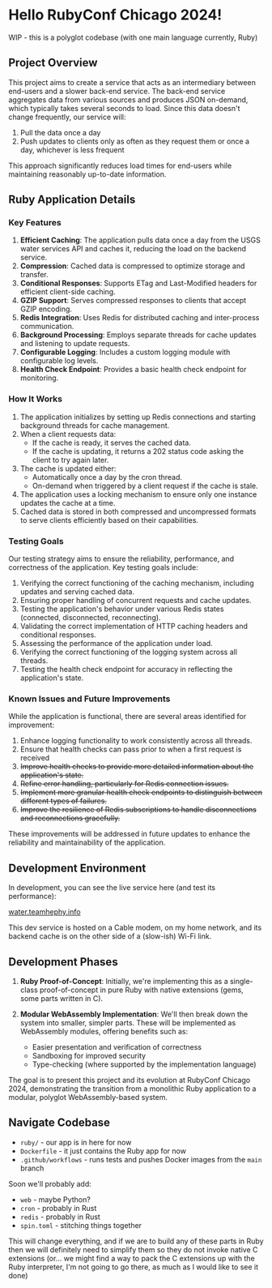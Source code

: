 # Hello RubyConf Chicago 2024!
WIP - this is a polyglot codebase (with one main language currently, Ruby)

## Project Overview

This project aims to create a service that acts as an intermediary between end-users and a slower back-end service. The back-end service aggregates data from various sources and produces JSON on-demand, which typically takes several seconds to load. Since this data doesn't change frequently, our service will:

1. Pull the data once a day
2. Push updates to clients only as often as they request them or once a day, whichever is less frequent

This approach significantly reduces load times for end-users while maintaining reasonably up-to-date information.

## Ruby Application Details

### Key Features

1. **Efficient Caching**: The application pulls data once a day from the USGS water services API and caches it, reducing the load on the backend service.
2. **Compression**: Cached data is compressed to optimize storage and transfer.
3. **Conditional Responses**: Supports ETag and Last-Modified headers for efficient client-side caching.
4. **GZIP Support**: Serves compressed responses to clients that accept GZIP encoding.
5. **Redis Integration**: Uses Redis for distributed caching and inter-process communication.
6. **Background Processing**: Employs separate threads for cache updates and listening to update requests.
7. **Configurable Logging**: Includes a custom logging module with configurable log levels.
8. **Health Check Endpoint**: Provides a basic health check endpoint for monitoring.

### How It Works

1. The application initializes by setting up Redis connections and starting background threads for cache management.
2. When a client requests data:
   - If the cache is ready, it serves the cached data.
   - If the cache is updating, it returns a 202 status code asking the client to try again later.
3. The cache is updated either:
   - Automatically once a day by the cron thread.
   - On-demand when triggered by a client request if the cache is stale.
4. The application uses a locking mechanism to ensure only one instance updates the cache at a time.
5. Cached data is stored in both compressed and uncompressed formats to serve clients efficiently based on their capabilities.

### Testing Goals

Our testing strategy aims to ensure the reliability, performance, and correctness of the application. Key testing goals include:

1. Verifying the correct functioning of the caching mechanism, including updates and serving cached data.
2. Ensuring proper handling of concurrent requests and cache updates.
3. Testing the application's behavior under various Redis states (connected, disconnected, reconnecting).
4. Validating the correct implementation of HTTP caching headers and conditional responses.
5. Assessing the performance of the application under load.
6. Verifying the correct functioning of the logging system across all threads.
7. Testing the health check endpoint for accuracy in reflecting the application's state.

### Known Issues and Future Improvements

While the application is functional, there are several areas identified for improvement:

1. Enhance logging functionality to work consistently across all threads.
2. Ensure that health checks can pass prior to when a first request is received
1. ~~Improve health checks to provide more detailed information about the application's state.~~
1. ~~Refine error handling, particularly for Redis connection issues.~~
1. ~~Implement more granular health check endpoints to distinguish between different types of failures.~~
1. ~~Improve the resilience of Redis subscriptions to handle disconnections and reconnections gracefully.~~

These improvements will be addressed in future updates to enhance the reliability and maintainability of the application.

## Development Environment

In development, you can see the live service here (and test its performance):

[water.teamhephy.info](https://water.teamhephy.info/data)

This dev service is hosted on a Cable modem, on my home network, and its backend cache is on the other side of a (slow-ish) Wi-Fi link.

## Development Phases

1. **Ruby Proof-of-Concept**: Initially, we're implementing this as a single-class proof-of-concept in pure Ruby with native extensions (gems, some parts written in C).

2. **Modular WebAssembly Implementation**: We'll then break down the system into smaller, simpler parts. These will be implemented as WebAssembly modules, offering benefits such as:
   - Easier presentation and verification of correctness
   - Sandboxing for improved security
   - Type-checking (where supported by the implementation language)

The goal is to present this project and its evolution at RubyConf Chicago 2024, demonstrating the transition from a monolithic Ruby application to a modular, polyglot WebAssembly-based system.

## Navigate Codebase

* `ruby/` - our app is in here for now
* `Dockerfile` - it just contains the Ruby app for now
* `.github/workflows` - runs tests and pushes Docker images from the `main` branch

Soon we'll probably add:
* `web` - maybe Python?
* `cron` - probably in Rust
* `redis` - probably in Rust
* `spin.toml` - stitching things together

This will change everything, and if we are to build any of these parts in Ruby
then we will definitely need to simplify them so they do not invoke native C
extensions (or... we might find a way to pack the C extensions up with the Ruby
interpreter, I'm not going to go there, as much as I would like to see it done)
